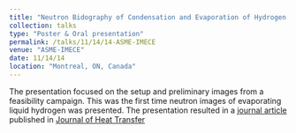 ```yaml
---
title: "Neutron Bidography of Condensation and Evaporation of Hydrogen in a Cryogenic Condition"
collection: talks
type: "Poster & Oral presentation"
permalink: /talks/11/14/14-ASME-IMECE
venue: "ASME-IMECE"
date: 11/14/14
location: "Montreal, ON, Canada"
---
```


The presentation focused on the setup and preliminary images from a feasibility campaign. This was the first time neutron images of evaporating liquid hydrogen was presented. The presentation resulted in a [journal article](http://kishanbellur.github.io/files/bellur_2015.pdf) published in [Journal of Heat Transfer](https://journaltool.asme.org/home/JournalDescriptions.cfm?JournalID=10#)
